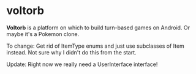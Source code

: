 voltorb
=======

**Voltorb** is a platform on which to build turn-based games on
  Android. Or maybe it's a Pokemon clone.

To change: Get rid of ItemType enums and just use subclasses of Item instead. 
	Not sure why I didn't do this from the start.
  
  Update: Right now we really need a UserInterface interface!
